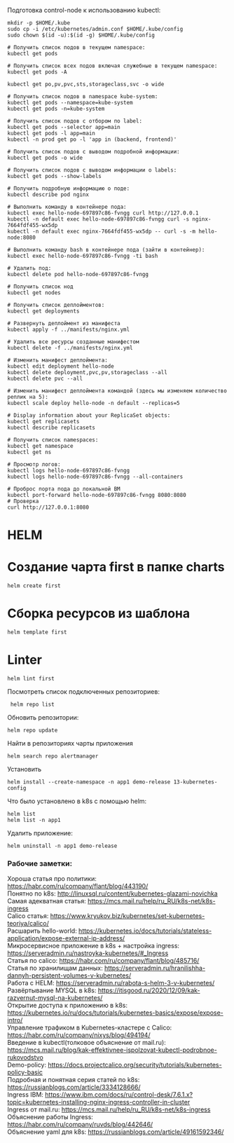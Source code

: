 Подготовка control-node к использованию kubectl:
```commandline
mkdir -p $HOME/.kube
sudo cp -i /etc/kubernetes/admin.conf $HOME/.kube/config
sudo chown $(id -u):$(id -g) $HOME/.kube/config

```


```commandline
# Получить список подов в текущем namespace:
kubectl get pods

# Получить список всех подов включая служебные в текущем namespace:
kubectl get pods -A

kubectl get po,pv,pvc,sts,storageclass,svc -o wide

# Получить список подов в namespace kube-system:
kubectl get pods --namespace=kube-system
kubectl get pods -n=kube-system

# Получить список подов с отбором по label:
kubectl get pods --selector app=main
kubectl get pods -l app=main
kubectl -n prod get po -l 'app in (backend, frontend)'

# Получить список подов с выводом подробной информации:
kubectl get pods -o wide

# Получить список подов с выводом информации о labels:
kubectl get pods --show-labels

# Получить подробную информацию о поде:
kubectl describe pod nginx

# Выполнить команду в контейнере пода:
kubectl exec hello-node-697897c86-fvngg curl http://127.0.0.1
kubectl -n default exec hello-node-697897c86-fvngg curl -s nginx-7664fdf455-wx5dp
kubectl -n default exec nginx-7664fdf455-wx5dp -- curl -s -m hello-node:8080

# Выполнить команду bash в контейнере пода (зайти в контейнер):
kubectl exec hello-node-697897c86-fvngg -ti bash

# Удалить под:
kubectl delete pod hello-node-697897c86-fvngg

# Получить список нод
kubectl get nodes

# Получить список деплойментов:
kubectl get deployments

# Развернуть деплоймент из манифеста
kubectl apply -f ../manifests/nginx.yml

# Удалить все ресурсы созданные манифестом
kubectl delete -f ../manifests/nginx.yml

# Изменить манифест деплоймента:
kubectl edit deployment hello-node
kubectl delete deployment,pvc,pv,storageclass --all
kubectl delete pvc --all

# Изменить манифест деплоймента командой (здесь мы изменяем количество реплик на 5):
kubectl scale deploy hello-node -n default --replicas=5

# Display information about your ReplicaSet objects:
kubectl get replicasets
kubectl describe replicasets

# Получить список namespaces:
kubectl get namespace
kubectl get ns

# Просмотр логов:
kubectl logs hello-node-697897c86-fvngg
kubectl logs hello-node-697897c86-fvngg --all-containers

# Проброс порта пода до локальной ВМ
kubectl port-forward hello-node-697897c86-fvngg 8080:8080
# Проверка
curl http://127.0.0.1:8080

```
# HELM
# Создание чарта first в папке charts
```commandline
helm create first
```

# Сборка ресурсов из шаблона 
```commandline
helm template first
```

# Linter
```commandline
helm lint first
```

Посмотреть список подключенных репозиториев:
```commandline
 helm repo list
```

Обновить репозитории:
```commandline
helm repo update
```

Найти в репозиториях чарты приложения
```commandline
helm search repo alertmanager
```
Установить
```commandline
helm install --create-namespace -n app1 demo-release 13-kubernetes-config
```
Что было установлено в k8s с помощью helm:
```commandline
helm list
helm list -n app1
```

Удалить приложение:
```commandline
helm uninstall -n app1 demo-release
```

### Рабочие заметки: </br>
Хороша статья про политики: https://habr.com/ru/company/flant/blog/443190/ </br>
Понятно по k8s: http://linuxsql.ru/content/kubernetes-glazami-novichka </br>
Самая адекватная статья: https://mcs.mail.ru/help/ru_RU/k8s-net/k8s-ingress </br>
Calico статья: https://www.kryukov.biz/kubernetes/set-kubernetes-teoriya/calico/ </br>
Расшарить hello-world: https://kubernetes.io/docs/tutorials/stateless-application/expose-external-ip-address/ </br>
Микросервисное приложение в k8s + настройка ingress: https://serveradmin.ru/nastroyka-kubernetes/#_Ingress </br>
Статья по calico: https://habr.com/ru/company/flant/blog/485716/ </br>
Статья по хранилищам данных: https://serveradmin.ru/hranilishha-dannyh-persistent-volumes-v-kubernetes/ </br>
Работа с HELM: https://serveradmin.ru/rabota-s-helm-3-v-kubernetes/ </br>
Развёртывание MYSQL в k8s: https://itisgood.ru/2020/12/09/kak-razvernut-mysql-na-kubernetes/ </br>
Открытие доступа к приложению в k8s: https://kubernetes.io/ru/docs/tutorials/kubernetes-basics/expose/expose-intro/ </br>
Управление трафиком в Kubernetes-кластере с Calico: https://habr.com/ru/company/nixys/blog/494194/ </br>
Введение в kubectl(толковое объяснение от mail.ru): https://mcs.mail.ru/blog/kak-effektivnee-ispolzovat-kubectl-podrobnoe-rukovodstvo </br>
Demo-policy: https://docs.projectcalico.org/security/tutorials/kubernetes-policy-basic </br>
Подробная и понятная серия статей по k8s: https://russianblogs.com/article/3334128666/ </br>
Ingress IBM: https://www.ibm.com/docs/ru/control-desk/7.6.1.x?topic=kubernetes-installing-nginx-ingress-controller-in-cluster </br>
Ingress от mail.ru: https://mcs.mail.ru/help/ru_RU/k8s-net/k8s-ingress </br>
Объяснение работы Ingress: https://habr.com/ru/company/ruvds/blog/442646/ </br>
Объяснение yaml для k8s: https://russianblogs.com/article/49161592346/ </br>